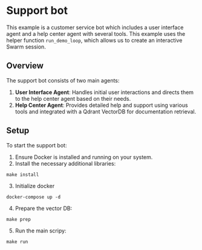 # Support bot

This example is a customer service bot which includes a user interface agent and a help center agent with several tools.
This example uses the helper function `run_demo_loop`, which allows us to create an interactive Swarm session.

## Overview

The support bot consists of two main agents:

1. **User Interface Agent**: Handles initial user interactions and directs them to the help center agent based on their needs.
2. **Help Center Agent**: Provides detailed help and support using various tools and integrated with a Qdrant VectorDB for documentation retrieval.

## Setup

To start the support bot:

1. Ensure Docker is installed and running on your system.
2. Install the necessary additional libraries:

```shell
make install
```

3. Initialize docker

```shell
docker-compose up -d
```

4. Prepare the vector DB:

```shell
make prep
```

5. Run the main scripy:

```shell
make run
```
